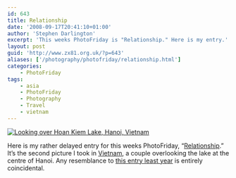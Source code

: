 ```yaml
---
id: 643
title: Relationship
date: '2008-09-17T20:41:10+01:00'
author: 'Stephen Darlington'
excerpt: 'This weeks PhotoFriday is "Relationship." Here is my entry.'
layout: post
guid: 'http://www.zx81.org.uk/?p=643'
aliases: ['/photography/photofriday/relationship.html']
categories:
    - PhotoFriday
tags:
    - asia
    - PhotoFriday
    - Photography
    - Travel
    - vietnam
---
```


[![Looking over Hoan Kiem Lake, Hanoi, Vietnam](https://i0.wp.com/farm4.staticflickr.com/3763/10817570864_d16b513163.jpg?resize=333%2C500)](http://www.flickr.com/photos/stephendarlington/10817570864/ "Looking over Hoan Kiem Lake, Hanoi, Vietnam by stephendarlington, on Flickr")

Here is my rather delayed entry for this weeks PhotoFriday, “[Relationship](http://www.photofriday.com/archives/challenge/000807.php).” It’s the second picture I took in [Vietnam](http://www.zx81.org.uk/travel/vietnam-2005.html), a couple overlooking the lake at the centre of Hanoi. Any resemblance to [this entry least year](http://www.zx81.org.uk/photography/photofriday/two.html) is entirely coincidental.